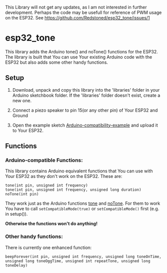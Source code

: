 This Library will not get any updates, as I am not interested in further development. Perhaps the code may be usefull for reference of PWM usage on the ESP32.
See https://github.com/Redstoned/esp32_tone/issues/1

# esp32_tone 

This library adds the Arduino tone() and noTone() functions for the ESP32.
The library is built that You can use Your existing Arduino code with the ESP32 but also adds some other handy functions.

## Setup

1. Download, unpack and copy this library into the 'libraries' folder in your Arduino sketchbook folder.
   If the 'libraries' folder doesn't exist, create a new one.
   
2. Connect a piezo speaker to pin 15(or any other pin) of Your ESP32 and Ground

3. Open the example sketch [Arduino-compatibility-example](https://github.com/Redstoned/esp32_tone/blob/master/examples/Arduino-compatibility-example/Arduino-compatibility-example.ino) and upload it to Your ESP32.

## Functions

### Arduino-compatible Functions:
This library contains Arduino equivalent functions that You can use with Your ESP32 as they don't work on the ESP32. These are:
```
tone(int pin, unsigned int frequency)
tone(int pin, unsigned int frequency, unsigned long duration)
noTone(int pin)
```
They work just as the Arduino functions [tone](https://www.arduino.cc/reference/en/language/functions/advanced-io/tone/) and [noTone](https://www.arduino.cc/reference/en/language/functions/advanced-io/notone/).
For them to work You have to call `setCompatibleMode(true)` or `setCompatibleMode()` first (e.g. in setup()).

**Otherwise the functions won't do anything!**



### Other handy functions:
There is currently one enhanced function:
```
beepForever(int pin, unsigned int frequency, unsigned long toneOnTime, unsigned long toneOggTime, unsigned int repeatTone, unsigned long toneDelay)
```
